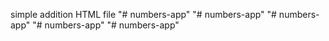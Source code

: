 simple addition HTML file
"# numbers-app" 
"# numbers-app" 
"# numbers-app" 
"# numbers-app" 
"# numbers-app" 
